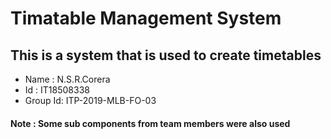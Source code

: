 <h1>Timatable Management System</h1>

<h2>This is a system that is used to create timetables</h2>
    <ul>
      <li>Name    : N.S.R.Corera</li>
      <li>Id      : IT18508338</li>
      <li>Group Id: ITP-2019-MLB-FO-03</li>
    </ul>

<h4>Note : Some sub components from team members were also used 